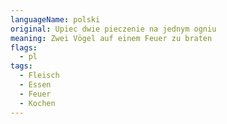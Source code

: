 ```yaml
---
languageName: polski
original: Upiec dwie pieczenie na jednym ogniu
meaning: Zwei Vögel auf einem Feuer zu braten
flags:
  - pl
tags:
  - Fleisch
  - Essen
  - Feuer
  - Kochen
---
```

